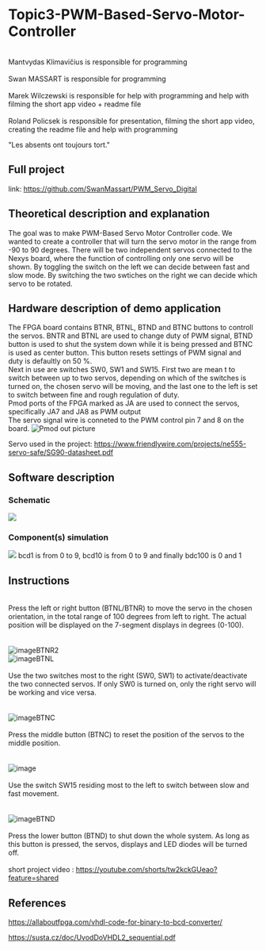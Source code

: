 # Topic3-PWM-Based-Servo-Motor-Controller
\
Mantvydas Klimavičius is responsible for programming\
\
Swan MASSART is responsible for programming\
\
Marek Wilczewski is responsible for help with programming and help with filming the short app video + readme file\
\
Roland Policsek is responsible for presentation, filming the short app video, creating the readme file and help with programming

"Les absents ont toujours tort."

## Full project
link: https://github.com/SwanMassart/PWM_Servo_Digital

## Theoretical description and explanation
The goal was to make PWM-Based Servo Motor Controller code. We wanted to create a controller that will turn the servo motor in the range from -90 to 90 degrees. There will be two independent servos connected to the Nexys board, where the function of controlling only one servo will be shown. By toggling the switch on the left we can decide between fast and slow mode. By switching the two swtiches on the right we can decide which servo to be rotated.

## Hardware description of demo application
The FPGA board contains BTNR, BTNL, BTND and BTNC buttons to controll the servos. BNTR and BTNL are used to change duty of PWM signal, BTND button is used to shut the system down while it is being pressed and BTNC is used as center button. This button resets settings of PWM signal and duty is defaultly on 50 %. \
Next in use are switches SW0, SW1 and SW15. First two are mean    t to switch between up to two servos, depending on which of the switches is turned on, the chosen servo will be moving, and the last one to the left is set to switch between fine and rough regulation of duty.\
Pmod ports of the FPGA marked as JA are used to connect the servos, specifically JA7 and JA8 as PWM output\
The servo signal wire is conneted to the PWM control pin 7 and 8 on the board.
<img src="https://github.com/Th0rgrlm/Topic3-PWM-Based-Servo-Motor-Controller/blob/main/images/Pmod_pinout.png" alt="Pmod out picture" /> 

Servo used in the project: https://www.friendlywire.com/projects/ne555-servo-safe/SG90-datasheet.pdf


## Software description

### Schematic
<img src="(https://github.com/SwanMassart/PWM_Servo_Digital/tree/main/pictures/schematics2.jpg)" />

### Component(s) simulation

<img src="https://github.com/SwanMassart/PWM_Servo_Digital/blob/main/%7BD32BF380-1D11-4EB1-8826-C83B300E2BF2%7D.png" />
bcd1 is from 0 to 9, bcd10 is from 0 to 9 and finally bdc100 is 0 and 1

## Instructions
\
Press the left or right button (BTNL/BTNR) to move the servo in the chosen orientation, in the total range of 100 degrees from left to right. The actual position will be displayed on the 7-segment displays in degrees (0-100).\
\
\
![imageBTNR2](https://github.com/SwanMassart/PWM_Servo_Digital/blob/main/pictures/r_button.jpg)\
![imageBTNL](https://github.com/SwanMassart/PWM_Servo_Digital/blob/main/pictures/rigt_button.jpg)\
\
Use the two switches most to the right (SW0, SW1) to activate/deactivate the two connected servos. If only SW0 is turned on, only the right servo will be working and vice versa.\
\
\
![imageBTNC](https://github.com/SwanMassart/PWM_Servo_Digital/blob/main/pictures/full_circuit.jpg)\
\
Press the middle button (BTNC) to reset the position of the servos to the middle position.\
\
\
![image](https://github.com/SwanMassart/PWM_Servo_Digital/blob/main/pictures/l_switch.jpg)\
\
Use the switch SW15 residing most to the left to switch between slow and fast movement.\
\
\
![imageBTND](https://github.com/SwanMassart/PWM_Servo_Digital/blob/main/pictures/lower.jpg)\
\
Press the lower button (BTND) to shut down the whole system. As long as this button is pressed, the servos, displays and LED diodes will be turned off.\
\
short project video : https://youtube.com/shorts/tw2kckGUeao?feature=shared

## References

https://allaboutfpga.com/vhdl-code-for-binary-to-bcd-converter/

https://susta.cz/doc/UvodDoVHDL2_sequential.pdf

